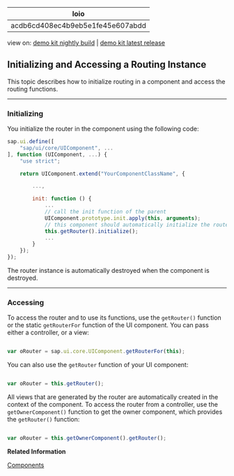 <!-- loioacdb6cd408ec4b9eb5e1fe45e607abdd -->

| loio |
| -----|
| acdb6cd408ec4b9eb5e1fe45e607abdd |

<div id="loio">

view on: [demo kit nightly build](https://sdk.openui5.org/nightly/#/topic/acdb6cd408ec4b9eb5e1fe45e607abdd) | [demo kit latest release](https://sdk.openui5.org/topic/acdb6cd408ec4b9eb5e1fe45e607abdd)</div>

## Initializing and Accessing a Routing Instance

This topic describes how to initialize routing in a component and access the routing functions.

***

### Initializing

You initialize the router in the component using the following code:

```js
sap.ui.define([
    "sap/ui/core/UIComponent", ...
], function (UIComponent, ...) {
    "use strict";

    return UIComponent.extend("YourComponentClassName", {

        ...,

        init: function () {
            ...
            // call the init function of the parent
            UIComponent.prototype.init.apply(this, arguments);
            // this component should automatically initialize the router
            this.getRouter().initialize();
            ...
        }
    });
});
```

The router instance is automatically destroyed when the component is destroyed.

***

### Accessing

To access the router and to use its functions, use the `getRouter()` function or the static `getRouterFor` function of the UI component. You can pass either a controller, or a view:

```js

var oRouter = sap.ui.core.UIComponent.getRouterFor(this);
```

You can also use the `getRouter` function of your UI component:

```js

var oRouter = this.getRouter();
```

All views that are generated by the router are automatically created in the context of the component. To access the router from a controller, use the `getOwnerComponent()` function to get the owner component, which provides the `getRouter()` function:

```js

var oRouter = this.getOwnerComponent().getRouter();
```

**Related Information**  


[Components](Components_958ead5.md "Components are independent and reusable parts used in OpenUI5 applications.")


